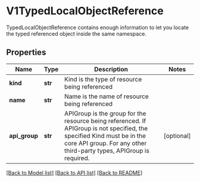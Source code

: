 # V1TypedLocalObjectReference

TypedLocalObjectReference contains enough information to let you locate the typed referenced object inside the same namespace.

## Properties
Name | Type | Description | Notes
------------ | ------------- | ------------- | -------------
**kind** | **str** | Kind is the type of resource being referenced | 
**name** | **str** | Name is the name of resource being referenced | 
**api_group** | **str** | APIGroup is the group for the resource being referenced. If APIGroup is not specified, the specified Kind must be in the core API group. For any other third-party types, APIGroup is required. | [optional] 

[[Back to Model list]](../README.md#documentation-for-models) [[Back to API list]](../README.md#documentation-for-api-endpoints) [[Back to README]](../README.md)


